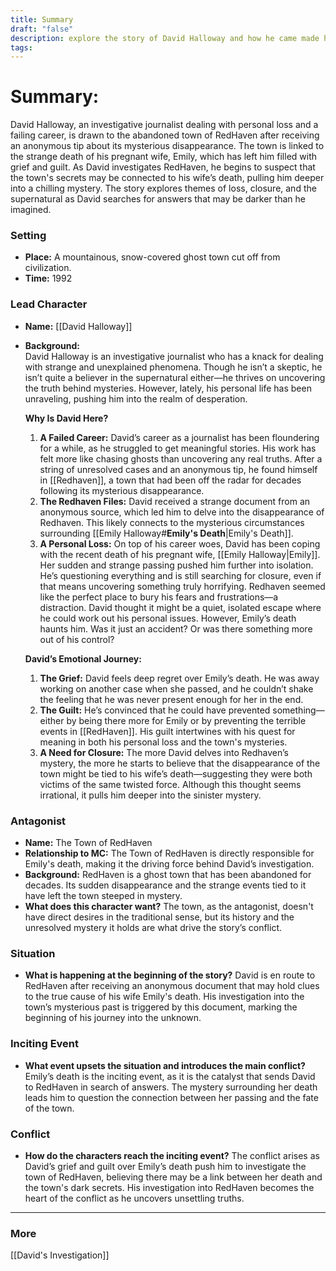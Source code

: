 ```yaml
---
title: Summary
draft: "false"
description: explore the story of David Halloway and how he came made his way to RedHaven
tags:
---
```


# **Summary**:

David Halloway, an investigative journalist dealing with personal loss and a failing career, is drawn to the abandoned town of RedHaven after receiving an anonymous tip about its mysterious disappearance. The town is linked to the strange death of his pregnant wife, Emily, which has left him filled with grief and guilt. As David investigates RedHaven, he begins to suspect that the town's secrets may be connected to his wife’s death, pulling him deeper into a chilling mystery. The story explores themes of loss, closure, and the supernatural as David searches for answers that may be darker than he imagined.

### **Setting**

- **Place:** A mountainous, snow-covered ghost town cut off from civilization.
- **Time:** 1992

### **Lead Character**

- **Name:** [[David Halloway]]
    
- **Background:**  
    David Halloway is an investigative journalist who has a knack for dealing with strange and unexplained phenomena. Though he isn’t a skeptic, he isn’t quite a believer in the supernatural either—he thrives on uncovering the truth behind mysteries. However, lately, his personal life has been unraveling, pushing him into the realm of desperation.
    
    **Why Is David Here?**
    
    1. **A Failed Career:** David’s career as a journalist has been floundering for a while, as he struggled to get meaningful stories. His work has felt more like chasing ghosts than uncovering any real truths. After a string of unresolved cases and an anonymous tip, he found himself in [[Redhaven]], a town that had been off the radar for decades following its mysterious disappearance.
    2. **The Redhaven Files:** David received a strange document from an anonymous source, which led him to delve into the disappearance of Redhaven. This likely connects to the mysterious circumstances surrounding [[Emily Halloway#**Emily's Death**|Emily's Death]].
    3. **A Personal Loss:** On top of his career woes, David has been coping with the recent death of his pregnant wife, [[Emily Halloway|Emily]]. Her sudden and strange passing pushed him further into isolation. He’s questioning everything and is still searching for closure, even if that means uncovering something truly horrifying. Redhaven seemed like the perfect place to bury his fears and frustrations—a distraction. David thought it might be a quiet, isolated escape where he could work out his personal issues. However, Emily’s death haunts him. Was it just an accident? Or was there something more out of his control?
    
    **David’s Emotional Journey:**
    
    1. **The Grief:** David feels deep regret over Emily’s death. He was away working on another case when she passed, and he couldn’t shake the feeling that he was never present enough for her in the end.
    2. **The Guilt:** He’s convinced that he could have prevented something—either by being there more for Emily or by preventing the terrible events in [[RedHaven]]. His guilt intertwines with his quest for meaning in both his personal loss and the town's mysteries.
    3. **A Need for Closure:** The more David delves into Redhaven’s mystery, the more he starts to believe that the disappearance of the town might be tied to his wife’s death—suggesting they were both victims of the same twisted force. Although this thought seems irrational, it pulls him deeper into the sinister mystery.

### **Antagonist**

- **Name:** The Town of RedHaven
- **Relationship to MC:** The Town of RedHaven is directly responsible for Emily's death, making it the driving force behind David’s investigation.
- **Background:** RedHaven is a ghost town that has been abandoned for decades. Its sudden disappearance and the strange events tied to it have left the town steeped in mystery.
- **What does this character want?** The town, as the antagonist, doesn't have direct desires in the traditional sense, but its history and the unresolved mystery it holds are what drive the story’s conflict.

### **Situation**

- **What is happening at the beginning of the story?** David is en route to RedHaven after receiving an anonymous document that may hold clues to the true cause of his wife Emily's death. His investigation into the town’s mysterious past is triggered by this document, marking the beginning of his journey into the unknown.

### **Inciting Event**

- **What event upsets the situation and introduces the main conflict?** Emily’s death is the inciting event, as it is the catalyst that sends David to RedHaven in search of answers. The mystery surrounding her death leads him to question the connection between her passing and the fate of the town.

### **Conflict**

- **How do the characters reach the inciting event?** The conflict arises as David’s grief and guilt over Emily’s death push him to investigate the town of RedHaven, believing there may be a link between her death and the town's dark secrets. His investigation into RedHaven becomes the heart of the conflict as he uncovers unsettling truths.

---


### More
[[David's Investigation]]


